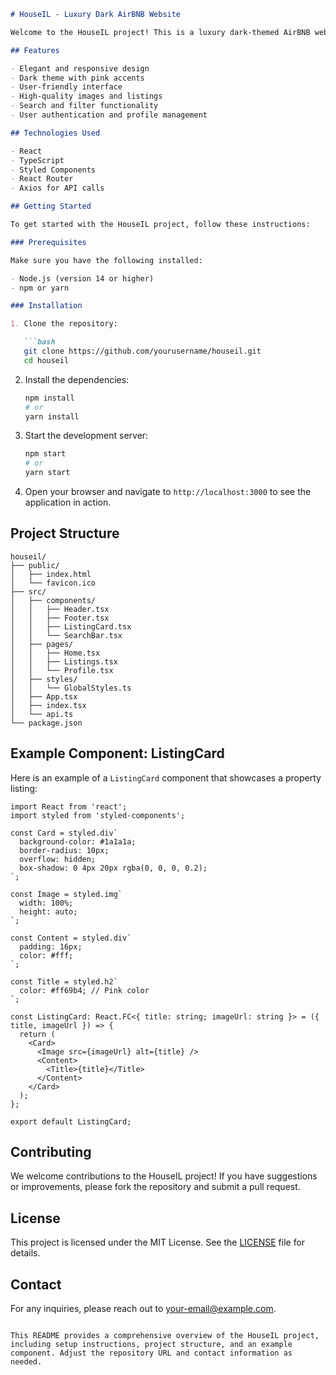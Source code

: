 ```markdown
# HouseIL - Luxury Dark AirBNB Website

Welcome to the HouseIL project! This is a luxury dark-themed AirBNB website designed with elegance and sophistication in mind. The primary color scheme features a combination of pink and black, creating a high-end aesthetic for users looking for premium accommodations.

## Features

- Elegant and responsive design
- Dark theme with pink accents
- User-friendly interface
- High-quality images and listings
- Search and filter functionality
- User authentication and profile management

## Technologies Used

- React
- TypeScript
- Styled Components
- React Router
- Axios for API calls

## Getting Started

To get started with the HouseIL project, follow these instructions:

### Prerequisites

Make sure you have the following installed:

- Node.js (version 14 or higher)
- npm or yarn

### Installation

1. Clone the repository:

   ```bash
   git clone https://github.com/yourusername/houseil.git
   cd houseil
   ```

2. Install the dependencies:

   ```bash
   npm install
   # or
   yarn install
   ```

3. Start the development server:

   ```bash
   npm start
   # or
   yarn start
   ```

4. Open your browser and navigate to `http://localhost:3000` to see the application in action.

## Project Structure

```
houseil/
├── public/
│   ├── index.html
│   └── favicon.ico
├── src/
│   ├── components/
│   │   ├── Header.tsx
│   │   ├── Footer.tsx
│   │   ├── ListingCard.tsx
│   │   └── SearchBar.tsx
│   ├── pages/
│   │   ├── Home.tsx
│   │   ├── Listings.tsx
│   │   └── Profile.tsx
│   ├── styles/
│   │   └── GlobalStyles.ts
│   ├── App.tsx
│   ├── index.tsx
│   └── api.ts
└── package.json
```

## Example Component: ListingCard

Here is an example of a `ListingCard` component that showcases a property listing:

```tsx
import React from 'react';
import styled from 'styled-components';

const Card = styled.div`
  background-color: #1a1a1a;
  border-radius: 10px;
  overflow: hidden;
  box-shadow: 0 4px 20px rgba(0, 0, 0, 0.2);
`;

const Image = styled.img`
  width: 100%;
  height: auto;
`;

const Content = styled.div`
  padding: 16px;
  color: #fff;
`;

const Title = styled.h2`
  color: #ff69b4; // Pink color
`;

const ListingCard: React.FC<{ title: string; imageUrl: string }> = ({ title, imageUrl }) => {
  return (
    <Card>
      <Image src={imageUrl} alt={title} />
      <Content>
        <Title>{title}</Title>
      </Content>
    </Card>
  );
};

export default ListingCard;
```

## Contributing

We welcome contributions to the HouseIL project! If you have suggestions or improvements, please fork the repository and submit a pull request.

## License

This project is licensed under the MIT License. See the [LICENSE](LICENSE) file for details.

## Contact

For any inquiries, please reach out to [your-email@example.com](mailto:your-email@example.com).
```

This README provides a comprehensive overview of the HouseIL project, including setup instructions, project structure, and an example component. Adjust the repository URL and contact information as needed.